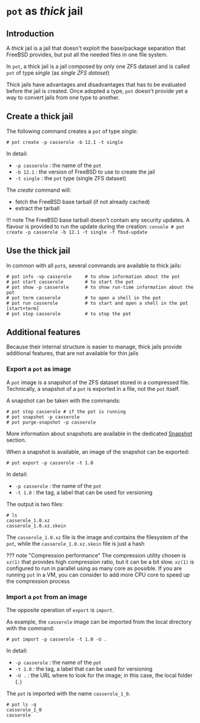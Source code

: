 # `pot` as *thick* jail

## Introduction
A *thick* jail is a jail that doesn't exploit the base/package separation that FreeBSD provides, but put all the needed files in one file system.

In `pot`, a thick jail is a jail composed by only one ZFS dataset and is called `pot` of type *single* (as *single ZFS dataset*)

Thick jails have advantages and disadvantages that has to be evaluated before the jail is created. Once adopted a type, `pot` doesn't provide yet a way to convert jails from one type to another.

## Create a thick jail
The following command creates a `pot` of type *single*:
```console
# pot create -p casserole -b 12.1 -t single
```

In detail:

* `-p casserole` : the name of the `pot`
* `-b 12.1` : the version of FreeBSD to use to create the jail
* `-t single` : the `pot` type (single ZFS dataset)

The *create* command will:

* fetch the FreeBSD base tarball (if not already cached)
* extract the tarball

!!! note
    The FreeBSD base tarball doesn't contain any security updates. A flavour is provided to run the update during the creation:
	```console
	# pot create -p casserole -b 12.1 -t single -f fbsd-update
	```
## Use the thick jail

In common with all `pot`s, several commands are available to thick jails:
```console
# pot info -vp casserole     # to show information about the pot
# pot start casserole        # to start the pot
# pot show -p casserole      # to show run-time information about the pot
# pot term casserole         # to open a shell in the pot
# pot run casserole          # to start and open a shell in the pot [start+term]
# pot stop casserole         # to stop the pot
```

## Additional features
Because their internal structure is easier to manage, thick jails provide additional features, that are not available for thin jails

### Export a `pot` as image

A `pot` image is a snapshot of the ZFS dataset stored in a compressed file. Technically, a snapshot of a `pot` is exported in a file, not the `pot` itself.

A snapshot can be taken with the commands:
```console
# pot stop casserole # if the pot is running
# pot snapshot -p casserole
# pot purge-snapshot -p casserole
```

More information about snapshots are available in the dedicated [Snapshot](Snapshot.md) section.

When a snapshot is available, an image of the snapshot can be exported:

```console
# pot export -p casserole -t 1.0
```
In detail:

* `-p casserole` : the name of the `pot`
* `-t 1.0` : the tag, a label that can be used for versioning

The output is two files:
```console
# ls
casserole_1.0.xz
casserole_1.0.xz.skein
```

The `casserole_1.0.xz` file is the image and contains the filesystem of the `pot`, while the `casserole_1.0.xz.skein` file is just a hash

??? note "Compression performance"
    The compression utility chosen is `xz(1)` that provides high compression ratio, but it can be a bit slow. `xz(1)` is configured to run in parallel using as many core as possible. If you are running `pot` in a VM, you can consider to add more CPU core to speed up the compression process

<!---
TODO: document the other options of export
-->
### Import a `pot` from an image

The opposite operation of `export` is `import`.

As example, the `casserole` image can be imported from the local directory with the command:
```console
# pot import -p casserole -t 1.0 -U .
```

In detail:

* `-p casserole` : the name of the `pot`
* `-t 1.0` : the tag, a label that can be used for versioning
* `-U .` : the URL where to look for the image; in this case, the local folder (`.`)

The `pot` is imported with the name `casserole_1_0`.

```console
# pot ls -q
casserole_1_0
casserole
```

<!---
TODO: document the other options of import
TODO: add an example of download from a web server
-->

